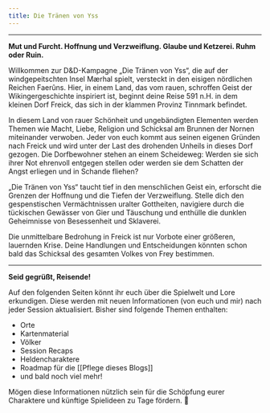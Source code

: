```yaml
---
title: Die Tränen von Yss
---
```


------------------------------

**Mut und Furcht. Hoffnung und Verzweiflung. Glaube und Ketzerei. Ruhm oder Ruin.**

Willkommen zur D&D-Kampagne „Die Tränen von Yss“, die auf der windgepeitschten Insel Mærhal spielt, versteckt in den eisigen nördlichen Reichen Faerûns. Hier, in einem Land, das vom rauen, schroffen Geist der Wikingergeschichte inspiriert ist, beginnt deine Reise 591 n.H. in dem kleinen Dorf Freick, das sich in der klammen Provinz Tinnmark befindet.

In diesem Land von rauer Schönheit und ungebändigten Elementen werden Themen wie Macht, Liebe, Religion und Schicksal am Brunnen der Nornen miteinander verwoben. Jeder von euch kommt aus seinen eigenen Gründen nach Freick und wird unter der Last des drohenden Unheils in dieses Dorf gezogen. Die Dorfbewohner stehen an einem Scheideweg: Werden sie sich ihrer Not ehrenvoll entgegen stellen oder werden sie dem Schatten der Angst erliegen und in Schande fliehen?

„Die Tränen von Yss“ taucht tief in den menschlichen Geist ein, erforscht die Grenzen der Hoffnung und die Tiefen der Verzweiflung. Stelle dich den gespenstischen Vermächtnissen uralter Gottheiten, navigiere durch die tückischen Gewässer von Gier und Täuschung und enthülle die dunklen Geheimnisse von Besessenheit und Sklaverei.

Die unmittelbare Bedrohung in Freick ist nur Vorbote einer größeren, lauernden Krise. Deine Handlungen und Entscheidungen könnten schon bald das Schicksal des gesamten Volkes von Frey bestimmen.

-----------------------

**Seid gegrüßt, Reisende!**

Auf den folgenden Seiten könnt ihr euch über die Spielwelt und Lore erkundigen. Diese werden mit neuen Informationen (von euch und mir) nach jeder Session aktualisiert. 
Bisher sind folgende Themen enthalten:

- Orte
- Kartenmaterial
- Völker
- Session Recaps
- Heldencharaktere
- Roadmap für die [[Pflege dieses Blogs]]
- und bald noch viel mehr!

Mögen diese Informationen nützlich sein für die Schöpfung eurer Charaktere und künftige Spielideen zu Tage fördern. 🌋

